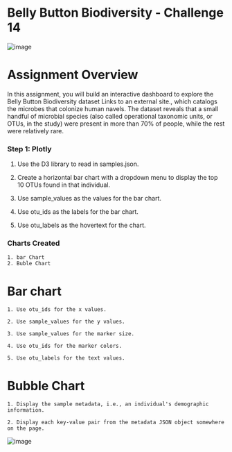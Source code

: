 # Belly Button Biodiversity - Challenge 14

![image](https://user-images.githubusercontent.com/112281976/208505439-23ce723d-2cc5-4fa7-8052-afd785000b26.png) 


# Assignment Overview

In this assignment, you will build an interactive dashboard to explore the Belly Button Biodiversity dataset Links to an external site., which catalogs the microbes that colonize human navels.
The dataset reveals that a small handful of microbial species (also called operational taxonomic units, or OTUs, in the study) were present in more than 70% of people, while the rest were relatively rare.

### Step 1: Plotly ###
   
   1. Use the D3 library to read in samples.json.

   2. Create a horizontal bar chart with a dropdown menu to display the top 10 OTUs found in that individual.

   3. Use sample_values as the values for the bar chart.

   4. Use otu_ids as the labels for the bar chart.

   5. Use otu_labels as the hovertext for the chart.

### Charts Created ###

    1. bar Chart
    2. Buble Chart

# Bar chart

    1. Use otu_ids for the x values.

    2. Use sample_values for the y values.

    3. Use sample_values for the marker size.

    4. Use otu_ids for the marker colors.

    5. Use otu_labels for the text values.

# Bubble Chart

    1. Display the sample metadata, i.e., an individual's demographic information.

    2. Display each key-value pair from the metadata JSON object somewhere on the page.
    
![image](https://user-images.githubusercontent.com/112281976/208506456-a4518caf-e809-4631-a682-0d40c544eee9.png)


